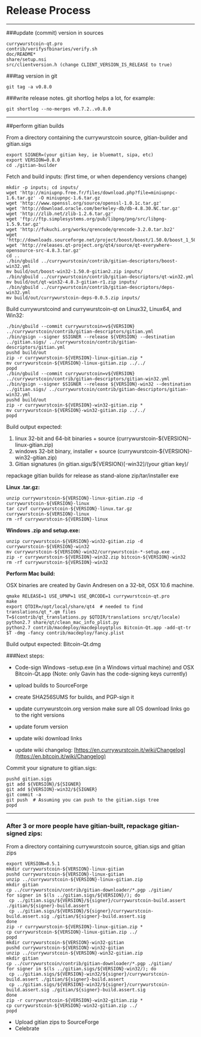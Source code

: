 Release Process
====================

* * *

###update (commit) version in sources


	currywurstcoin-qt.pro
	contrib/verifysfbinaries/verify.sh
	doc/README*
	share/setup.nsi
	src/clientversion.h (change CLIENT_VERSION_IS_RELEASE to true)

###tag version in git

	git tag -a v0.8.0

###write release notes. git shortlog helps a lot, for example:

	git shortlog --no-merges v0.7.2..v0.8.0

* * *

##perform gitian builds

 From a directory containing the currywurstcoin source, gitian-builder and gitian.sigs
  
	export SIGNER=(your gitian key, ie bluematt, sipa, etc)
	export VERSION=0.8.0
	cd ./gitian-builder

 Fetch and build inputs: (first time, or when dependency versions change)

	mkdir -p inputs; cd inputs/
	wget 'http://miniupnp.free.fr/files/download.php?file=miniupnpc-1.6.tar.gz' -O miniupnpc-1.6.tar.gz
	wget 'http://www.openssl.org/source/openssl-1.0.1c.tar.gz'
	wget 'http://download.oracle.com/berkeley-db/db-4.8.30.NC.tar.gz'
	wget 'http://zlib.net/zlib-1.2.6.tar.gz'
	wget 'ftp://ftp.simplesystems.org/pub/libpng/png/src/libpng-1.5.9.tar.gz'
	wget 'http://fukuchi.org/works/qrencode/qrencode-3.2.0.tar.bz2'
	wget 'http://downloads.sourceforge.net/project/boost/boost/1.50.0/boost_1_50_0.tar.bz2'
	wget 'http://releases.qt-project.org/qt4/source/qt-everywhere-opensource-src-4.8.3.tar.gz'
	cd ..
	./bin/gbuild ../currywurstcoin/contrib/gitian-descriptors/boost-win32.yml
	mv build/out/boost-win32-1.50.0-gitian2.zip inputs/
	./bin/gbuild ../currywurstcoin/contrib/gitian-descriptors/qt-win32.yml
	mv build/out/qt-win32-4.8.3-gitian-r1.zip inputs/
	./bin/gbuild ../currywurstcoin/contrib/gitian-descriptors/deps-win32.yml
	mv build/out/currywurstcoin-deps-0.0.5.zip inputs/

 Build currywurstcoind and currywurstcoin-qt on Linux32, Linux64, and Win32:
  
	./bin/gbuild --commit currywurstcoin=v${VERSION} ../currywurstcoin/contrib/gitian-descriptors/gitian.yml
	./bin/gsign --signer $SIGNER --release ${VERSION} --destination ../gitian.sigs/ ../currywurstcoin/contrib/gitian-descriptors/gitian.yml
	pushd build/out
	zip -r currywurstcoin-${VERSION}-linux-gitian.zip *
	mv currywurstcoin-${VERSION}-linux-gitian.zip ../../
	popd
	./bin/gbuild --commit currywurstcoin=v${VERSION} ../currywurstcoin/contrib/gitian-descriptors/gitian-win32.yml
	./bin/gsign --signer $SIGNER --release ${VERSION}-win32 --destination ../gitian.sigs/ ../currywurstcoin/contrib/gitian-descriptors/gitian-win32.yml
	pushd build/out
	zip -r currywurstcoin-${VERSION}-win32-gitian.zip *
	mv currywurstcoin-${VERSION}-win32-gitian.zip ../../
	popd

  Build output expected:

  1. linux 32-bit and 64-bit binaries + source (currywurstcoin-${VERSION}-linux-gitian.zip)
  2. windows 32-bit binary, installer + source (currywurstcoin-${VERSION}-win32-gitian.zip)
  3. Gitian signatures (in gitian.sigs/${VERSION}[-win32]/(your gitian key)/

repackage gitian builds for release as stand-alone zip/tar/installer exe

**Linux .tar.gz:**

	unzip currywurstcoin-${VERSION}-linux-gitian.zip -d currywurstcoin-${VERSION}-linux
	tar czvf currywurstcoin-${VERSION}-linux.tar.gz currywurstcoin-${VERSION}-linux
	rm -rf currywurstcoin-${VERSION}-linux

**Windows .zip and setup.exe:**

	unzip currywurstcoin-${VERSION}-win32-gitian.zip -d currywurstcoin-${VERSION}-win32
	mv currywurstcoin-${VERSION}-win32/currywurstcoin-*-setup.exe .
	zip -r currywurstcoin-${VERSION}-win32.zip bitcoin-${VERSION}-win32
	rm -rf currywurstcoin-${VERSION}-win32

**Perform Mac build:**

  OSX binaries are created by Gavin Andresen on a 32-bit, OSX 10.6 machine.

	qmake RELEASE=1 USE_UPNP=1 USE_QRCODE=1 currywurstcoin-qt.pro
	make
	export QTDIR=/opt/local/share/qt4  # needed to find translations/qt_*.qm files
	T=$(contrib/qt_translations.py $QTDIR/translations src/qt/locale)
	python2.7 share/qt/clean_mac_info_plist.py
	python2.7 contrib/macdeploy/macdeployqtplus Bitcoin-Qt.app -add-qt-tr $T -dmg -fancy contrib/macdeploy/fancy.plist

 Build output expected: Bitcoin-Qt.dmg

###Next steps:

* Code-sign Windows -setup.exe (in a Windows virtual machine) and
  OSX Bitcoin-Qt.app (Note: only Gavin has the code-signing keys currently)

* upload builds to SourceForge

* create SHA256SUMS for builds, and PGP-sign it

* update currywurstcoin.org version
  make sure all OS download links go to the right versions

* update forum version

* update wiki download links

* update wiki changelog: [https://en.currywurstcoin.it/wiki/Changelog](https://en.bitcoin.it/wiki/Changelog)

Commit your signature to gitian.sigs:

	pushd gitian.sigs
	git add ${VERSION}/${SIGNER}
	git add ${VERSION}-win32/${SIGNER}
	git commit -a
	git push  # Assuming you can push to the gitian.sigs tree
	popd

-------------------------------------------------------------------------

### After 3 or more people have gitian-built, repackage gitian-signed zips:

From a directory containing currywurstcoin source, gitian.sigs and gitian zips

	export VERSION=0.5.1
	mkdir currywurstcoin-${VERSION}-linux-gitian
	pushd currywurstcoin-${VERSION}-linux-gitian
	unzip ../currywurstcoin-${VERSION}-linux-gitian.zip
	mkdir gitian
	cp ../currywurstcoin/contrib/gitian-downloader/*.pgp ./gitian/
	for signer in $(ls ../gitian.sigs/${VERSION}/); do
	 cp ../gitian.sigs/${VERSION}/${signer}/currywurstcoin-build.assert ./gitian/${signer}-build.assert
	 cp ../gitian.sigs/${VERSION}/${signer}/currywurstcoin-build.assert.sig ./gitian/${signer}-build.assert.sig
	done
	zip -r currywurstcoin-${VERSION}-linux-gitian.zip *
	cp currywurstcoin-${VERSION}-linux-gitian.zip ../
	popd
	mkdir currywurstcoin-${VERSION}-win32-gitian
	pushd currywurstcoin-${VERSION}-win32-gitian
	unzip ../currywurstcoin-${VERSION}-win32-gitian.zip
	mkdir gitian
	cp ../currywurstcoin/contrib/gitian-downloader/*.pgp ./gitian/
	for signer in $(ls ../gitian.sigs/${VERSION}-win32/); do
	 cp ../gitian.sigs/${VERSION}-win32/${signer}/currywurstcoin-build.assert ./gitian/${signer}-build.assert
	 cp ../gitian.sigs/${VERSION}-win32/${signer}/currywurstcoin-build.assert.sig ./gitian/${signer}-build.assert.sig
	done
	zip -r currywurstcoin-${VERSION}-win32-gitian.zip *
	cp currywurstcoin-${VERSION}-win32-gitian.zip ../
	popd

- Upload gitian zips to SourceForge
- Celebrate 
